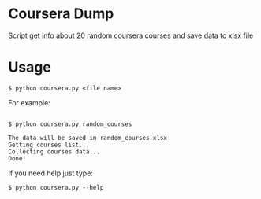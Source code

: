 # Coursera Dump

Script get info about 20 random coursera courses and save data to xlsx file

# Usage

`$ python coursera.py <file name>`

For example:

```#!bash

$ python coursera.py random_courses

The data will be saved in random_courses.xlsx
Getting courses list...
Collecting courses data...
Done!

```

If you need help just type:

`$ python coursera.py --help`